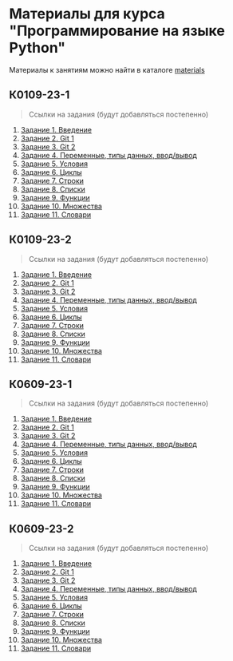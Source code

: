# Материалы для курса "Программирование на языке Python"

Материалы к занятиям можно найти в каталоге [materials](/materials/)

## К0109-23-1

> Ссылки на задания (будут добавляться постепенно)

1. [Задание 1. Введение](https://classroom.github.com/a/uh-LOHfD)
2. [Задание 2. Git 1](https://github.com/Zernovs-courses/Python-1-2)
3. [Задание 3. Git 2](https://github.com/Zernovs-courses/Python-1-3)
4. [Задание 4. Переменные, типы данных, ввод/вывод](https://classroom.github.com/a/jlAfhAMn)
5. [Задание 5. Условия](https://classroom.github.com/a/wlA9eKNL)
6. [Задание 6. Циклы](https://classroom.github.com/a/Xt3qvWpJ)
7. [Задание 7. Строки](https://classroom.github.com/a/NrZB11qW)
8. [Задание 8. Списки](https://classroom.github.com/a/uQPTQvnj)
9. [Задание 9. Функции](https://classroom.github.com/a/M1uQfsM_)
10. [Задание 10. Множества](https://classroom.github.com/a/BSK52Gbd)
11. [Задание 11. Словари](https://classroom.github.com/a/7GblMSEX)

## К0109-23-2

> Ссылки на задания (будут добавляться постепенно)

1. [Задание 1. Введение](https://classroom.github.com/a/l-9MtuiT)
2. [Задание 2. Git 1](https://github.com/Zernovs-courses/Python-1-2)
3. [Задание 3. Git 2](https://github.com/Zernovs-courses/Python-1-3)
4. [Задание 4. Переменные, типы данных, ввод/вывод](https://classroom.github.com/a/pRG4LyxM)
5. [Задание 5. Условия](https://classroom.github.com/a/9HetFfT8)
6. [Задание 6. Циклы](https://classroom.github.com/a/WZozp1O7)
7. [Задание 7. Строки](https://classroom.github.com/a/GUg1df_w)
8. [Задание 8. Списки](https://classroom.github.com/a/04NfT8v6)
9. [Задание 9. Функции](https://classroom.github.com/a/H8N2HoWy)
10. [Задание 10. Множества](https://classroom.github.com/a/tOkGIv_T)
11. [Задание 11. Словари](https://classroom.github.com/a/pgk9hLus)

## К0609-23-1

> Ссылки на задания (будут добавляться постепенно)

1. [Задание 1. Введение](https://classroom.github.com/a/4w4D9Fc0)
2. [Задание 2. Git 1](https://github.com/Zernovs-courses/Python-1-2)
3. [Задание 3. Git 2](https://github.com/Zernovs-courses/Python-1-3)
4. [Задание 4. Переменные, типы данных, ввод/вывод](https://classroom.github.com/a/f43pBgkZ)
5. [Задание 5. Условия](https://classroom.github.com/a/GULcLvhW)
6. [Задание 6. Циклы](https://classroom.github.com/a/bE7QQcKa)
7. [Задание 7. Строки](https://classroom.github.com/a/XvxgLBRx)
8. [Задание 8. Списки](https://classroom.github.com/a/oM7lyCXO)
9. [Задание 9. Функции](https://classroom.github.com/a/6XqULawD)
10. [Задание 10. Множества](https://classroom.github.com/a/EU28u2XF)
11. [Задание 11. Словари](https://classroom.github.com/a/XmvPfmDZ)

## К0609-23-2

> Ссылки на задания (будут добавляться постепенно)

1. [Задание 1. Введение](https://classroom.github.com/a/mdR8V2XK)
2. [Задание 2. Git 1](https://classroom.github.com/a/3ttXX5-G)
3. [Задание 3. Git 2](https://github.com/Zernovs-courses/Python-1-3)
4. [Задание 4. Переменные, типы данных, ввод/вывод](https://classroom.github.com/a/nT9k6ORC)
5. [Задание 5. Условия](https://classroom.github.com/a/zs5q4Xf1)
6. [Задание 6. Циклы](https://classroom.github.com/a/ZHpPXqyN)
7. [Задание 7. Строки](https://classroom.github.com/a/6bou-w4R)
8. [Задание 8. Списки](https://classroom.github.com/a/P2yNWAAg)
9. [Задание 9. Функции](https://classroom.github.com/a/R8YZtFxl)
10. [Задание 10. Множества](https://classroom.github.com/a/C0FcNEXR)
11. [Задание 11. Словари](https://classroom.github.com/a/uY9-71SB)
